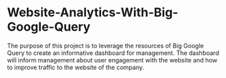 # Website-Analytics-With-Big-Google-Query
The purpose of this project is to leverage the resources of Big Google Query to create an informative dashboard for management. The dashboard will inform management about user engagement with the website and how to improve traffic to the website of the company.
